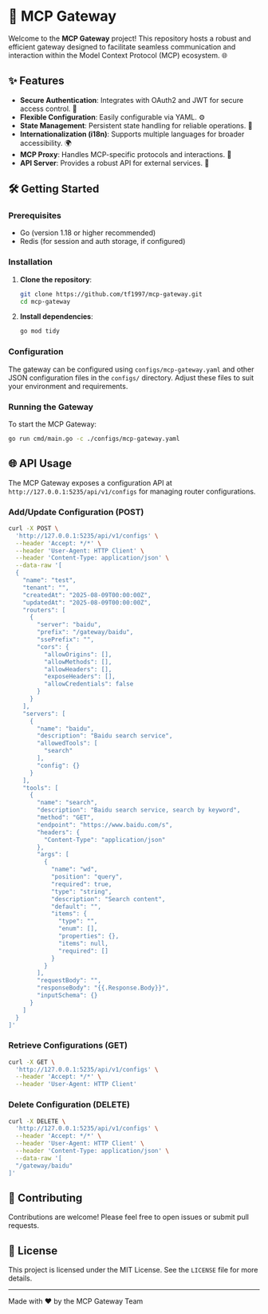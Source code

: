 # 🚀 MCP Gateway

Welcome to the **MCP Gateway** project! This repository hosts a robust and efficient gateway designed to facilitate seamless communication and interaction within the Model Context Protocol (MCP) ecosystem. 🌐

## ✨ Features

*   **Secure Authentication**: Integrates with OAuth2 and JWT for secure access control. 🔐
*   **Flexible Configuration**: Easily configurable via YAML. ⚙️
*   **State Management**: Persistent state handling for reliable operations. 💾
*   **Internationalization (i18n)**: Supports multiple languages for broader accessibility. 🌍
*   **MCP Proxy**: Handles MCP-specific protocols and interactions. 🤝
*   **API Server**: Provides a robust API for external services. 🔗

## 🛠️ Getting Started

### Prerequisites

*   Go (version 1.18 or higher recommended)
*   Redis (for session and auth storage, if configured)

### Installation

1.  **Clone the repository**:
    ```bash
    git clone https://github.com/tf1997/mcp-gateway.git
    cd mcp-gateway
    ```
2.  **Install dependencies**:
    ```bash
    go mod tidy
    ```

### Configuration

The gateway can be configured using `configs/mcp-gateway.yaml` and other JSON configuration files in the `configs/` directory. Adjust these files to suit your environment and requirements.

### Running the Gateway

To start the MCP Gateway:

```bash
go run cmd/main.go -c ./configs/mcp-gateway.yaml
```

## 🌐 API Usage

The MCP Gateway exposes a configuration API at `http://127.0.0.1:5235/api/v1/configs` for managing router configurations.

### Add/Update Configuration (POST)

```bash
curl -X POST \
  'http://127.0.0.1:5235/api/v1/configs' \
  --header 'Accept: */*' \
  --header 'User-Agent: HTTP Client' \
  --header 'Content-Type: application/json' \
  --data-raw '[
  {
    "name": "test",
    "tenant": "",
    "createdAt": "2025-08-09T00:00:00Z",
    "updatedAt": "2025-08-09T00:00:00Z",
    "routers": [
      {
        "server": "baidu",
        "prefix": "/gateway/baidu",
        "ssePrefix": "",
        "cors": {
          "allowOrigins": [],
          "allowMethods": [],
          "allowHeaders": [],
          "exposeHeaders": [],
          "allowCredentials": false
        }
      }
    ],
    "servers": [
      {
        "name": "baidu",
        "description": "Baidu search service",
        "allowedTools": [
          "search"
        ],
        "config": {}
      }
    ],
    "tools": [
      {
        "name": "search",
        "description": "Baidu search service, search by keyword",
        "method": "GET",
        "endpoint": "https://www.baidu.com/s",
        "headers": {
          "Content-Type": "application/json"
        },
        "args": [
          {
            "name": "wd",
            "position": "query",
            "required": true,
            "type": "string",
            "description": "Search content",
            "default": "",
            "items": {
              "type": "",
              "enum": [],
              "properties": {},
              "items": null,
              "required": []
            }
          }
        ],
        "requestBody": "",
        "responseBody": "{{.Response.Body}}",
        "inputSchema": {}
      }
    ]
  }
]'
```

### Retrieve Configurations (GET)

```bash
curl -X GET \
  'http://127.0.0.1:5235/api/v1/configs' \
  --header 'Accept: */*' \
  --header 'User-Agent: HTTP Client'
```

### Delete Configuration (DELETE)

```bash
curl -X DELETE \
  'http://127.0.0.1:5235/api/v1/configs' \
  --header 'Accept: */*' \
  --header 'User-Agent: HTTP Client' \
  --header 'Content-Type: application/json' \
  --data-raw '[
  "/gateway/baidu"
]'
```

## 🤝 Contributing
Contributions are welcome! Please feel free to open issues or submit pull requests.

## 📄 License

This project is licensed under the MIT License. See the `LICENSE` file for more details.

---
Made with ❤️ by the MCP Gateway Team
